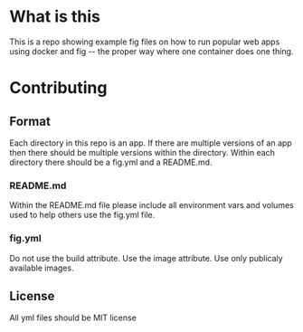 # What is this
This is a repo showing example fig files on how to run popular web apps using docker and fig -- the proper way where one container does one thing.

# Contributing 
## Format
Each directory in this repo is an app.  If there are multiple versions of an app then there should be multiple versions within the directory.  Within each directory there should be a fig.yml and a README.md.

### README.md
Within the README.md file please include all environment vars and volumes used to help others use the fig.yml file.

### fig.yml
Do not use the build attribute.
Use the image attribute.
Use only publicaly available images. 

## License
All yml files should be MIT license
